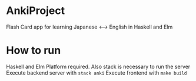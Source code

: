 # AnkiProject
Flash Card app for learning Japanese &lt;--> English in Haskell and Elm

# How to run
Haskell and Elm Platform required. Also stack is necessary to run the server
Execute backend server with ``` stack anki ```
Execute frontend with ``` make build ```
